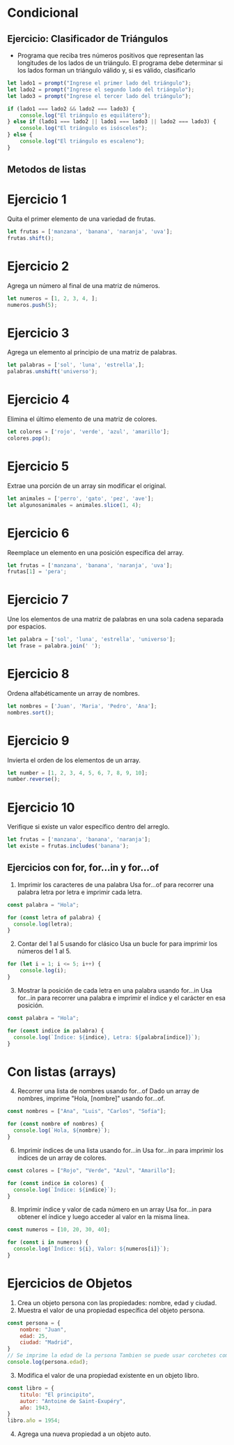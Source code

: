 # Condicional

## Ejercicio: Clasificador de Triángulos

- Programa que reciba tres números positivos que representan las longitudes de los lados de un triángulo. El programa debe determinar si los lados forman un triángulo válido y, si es válido, clasificarlo

```js
let lado1 = prompt("Ingrese el primer lado del triángulo");
let lado2 = prompt("Ingrese el segundo lado del triángulo");
let lado3 = prompt("Ingrese el tercer lado del triángulo");

if (lado1 === lado2 && lado2 === lado3) {
    console.log("El triángulo es equilátero");
} else if (lado1 === lado2 || lado1 === lado3 || lado2 === lado3) {
    console.log("El triángulo es isósceles");
} else {
    console.log("El triángulo es escaleno");
}
```

## Metodos de listas

# Ejercicio 1
Quita el primer elemento de una variedad de frutas.

```js
let frutas = ['manzana', 'banana', 'naranja', 'uva'];
frutas.shift();
```

# Ejercicio 2
Agrega un número al final de una matriz de números.

```js
let numeros = [1, 2, 3, 4, ];
numeros.push(5);
```

# Ejercicio 3
Agrega un elemento al principio de una matriz de palabras.

```js
let palabras = ['sol', 'luna', 'estrella',];
palabras.unshift('universo');
```

# Ejercicio 4
Elimina el último elemento de una matriz de colores.

```js
let colores = ['rojo', 'verde', 'azul', 'amarillo'];
colores.pop();
```

# Ejercicio 5
Extrae una porción de un array sin modificar el original.

```js
let animales = ['perro', 'gato', 'pez', 'ave'];
let algunosanimales = animales.slice(1, 4);
```

# Ejercicio 6
Reemplace un elemento en una posición específica del array.

```js
let frutas = ['manzana', 'banana', 'naranja', 'uva'];
frutas[1] = 'pera';
```

# Ejercicio 7
Une los elementos de una matriz de palabras en una sola cadena separada por espacios.

```js
let palabra = ['sol', 'luna', 'estrella', 'universo'];
let frase = palabra.join(' ');
```

# Ejercicio 8
Ordena alfabéticamente un array de nombres.

```js
let nombres = ['Juan', 'Maria', 'Pedro', 'Ana'];
nombres.sort();
```

# Ejercicio 9
Invierta el orden de los elementos de un array.

```js
let number = [1, 2, 3, 4, 5, 6, 7, 8, 9, 10];
number.reverse();
```

# Ejercicio 10
Verifique si existe un valor específico dentro del arreglo.

```js
let frutas = ['manzana', 'banana', 'naranja'];
let existe = frutas.includes('banana');
```

## Ejercicios con for, for...in y for...of

1. Imprimir los caracteres de una palabra
Usa for...of para recorrer una palabra letra por letra e imprimir cada letra.

```js
const palabra = "Hola";

for (const letra of palabra) {
  console.log(letra);
}
```

2. Contar del 1 al 5 usando for clásico
Usa un bucle for para imprimir los números del 1 al 5.

```js
for (let i = 1; i <= 5; i++) {
    console.log(i);
}
```
3. Mostrar la posición de cada letra en una palabra usando for...in
Usa for...in para recorrer una palabra e imprimir el índice y el carácter en esa posición.

```js
const palabra = "Hola";

for (const indice in palabra) {
  console.log(`Índice: ${indice}, Letra: ${palabra[indice]}`);
}
```

# Con listas (arrays)

4. Recorrer una lista de nombres usando for...of
Dado un array de nombres, imprime "Hola, [nombre]" usando for...of.

```js
const nombres = ["Ana", "Luis", "Carlos", "Sofía"];

for (const nombre of nombres) {
  console.log(`Hola, ${nombre}`);
}
```

6. Imprimir índices de una lista usando for...in
Usa for...in para imprimir los índices de un array de colores.

```js
const colores = ["Rojo", "Verde", "Azul", "Amarillo"];

for (const indice in colores) {
  console.log(`Índice: ${indice}`);
}
```

8. Imprimir índice y valor de cada número en un array
Usa for...in para obtener el índice y luego acceder al valor en la misma línea.

```js
const numeros = [10, 20, 30, 40];

for (const i in numeros) {
  console.log(`Índice: ${i}, Valor: ${numeros[i]}`);
}
```
# Ejercicios de Objetos

1. Crea un objeto persona con las propiedades: nombre, edad y ciudad.
2. Muestra el valor de una propiedad específica del objeto persona.

```js
const persona = {
    nombre: "Juan",
    edad: 25,
    ciudad: "Madrid",
}
// Se imprime la edad de la persona Tambien se puede usar corchetes como otra forma de imprimir
console.log(persona.edad);
```

3. Modifica el valor de una propiedad existente en un objeto libro.

```js
const libro = {
    titulo: "El principito",
    autor: "Antoine de Saint-Exupéry",
    año: 1943,
}
libro.año = 1954;
```

4. Agrega una nueva propiedad a un objeto auto.
   
